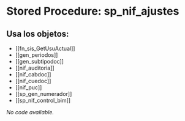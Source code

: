 # Stored Procedure: sp_nif_ajustes

## Usa los objetos:
- [[fn_sis_GetUsuActual]]
- [[gen_periodos]]
- [[gen_subtipodoc]]
- [[nif_auditoria]]
- [[nif_cabdoc]]
- [[nif_cuedoc]]
- [[nif_puc]]
- [[sp_gen_numerador]]
- [[sp_nif_control_bim]]

*No code available.*
